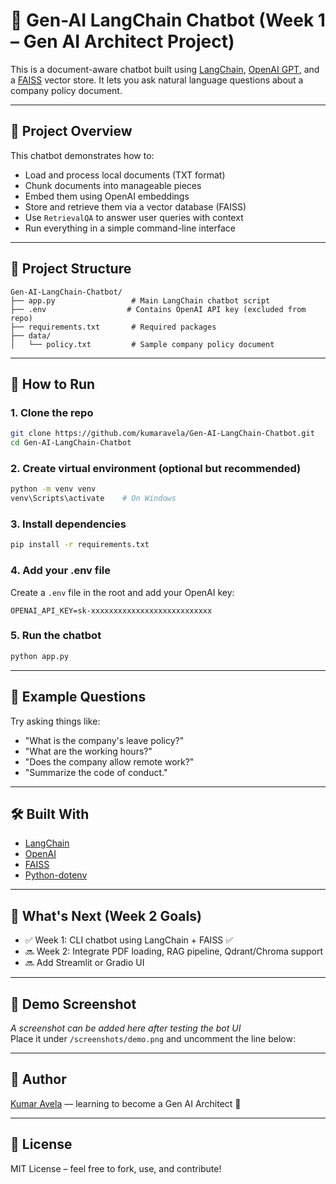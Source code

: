 # 🤖 Gen-AI LangChain Chatbot (Week 1 – Gen AI Architect Project)

This is a document-aware chatbot built using [LangChain](https://www.langchain.com/), [OpenAI GPT](https://platform.openai.com/), and a [FAISS](https://github.com/facebookresearch/faiss) vector store. It lets you ask natural language questions about a company policy document.

---

## 📌 Project Overview

This chatbot demonstrates how to:

- Load and process local documents (TXT format)
- Chunk documents into manageable pieces
- Embed them using OpenAI embeddings
- Store and retrieve them via a vector database (FAISS)
- Use `RetrievalQA` to answer user queries with context
- Run everything in a simple command-line interface

---

## 📁 Project Structure

```
Gen-AI-LangChain-Chatbot/
├── app.py                 # Main LangChain chatbot script
├── .env                  # Contains OpenAI API key (excluded from repo)
├── requirements.txt       # Required packages
├── data/
│   └── policy.txt         # Sample company policy document
```

---

## 🚀 How to Run

### 1. Clone the repo
```bash
git clone https://github.com/kumaravela/Gen-AI-LangChain-Chatbot.git
cd Gen-AI-LangChain-Chatbot
```

### 2. Create virtual environment (optional but recommended)
```bash
python -m venv venv
venv\Scripts\activate    # On Windows
```

### 3. Install dependencies
```bash
pip install -r requirements.txt
```

### 4. Add your .env file
Create a `.env` file in the root and add your OpenAI key:

```
OPENAI_API_KEY=sk-xxxxxxxxxxxxxxxxxxxxxxxxxxx
```

### 5. Run the chatbot
```bash
python app.py
```

---

## 💬 Example Questions

Try asking things like:

- "What is the company's leave policy?"
- "What are the working hours?"
- "Does the company allow remote work?"
- "Summarize the code of conduct."

---

## 🛠️ Built With

- [LangChain](https://github.com/langchain-ai/langchain)
- [OpenAI](https://platform.openai.com/)
- [FAISS](https://github.com/facebookresearch/faiss)
- [Python-dotenv](https://pypi.org/project/python-dotenv/)

---

## 🧠 What's Next (Week 2 Goals)

- ✅ Week 1: CLI chatbot using LangChain + FAISS ✅
- 🔜 Week 2: Integrate PDF loading, RAG pipeline, Qdrant/Chroma support
- 🔜 Add Streamlit or Gradio UI

---

## 📸 Demo Screenshot

_A screenshot can be added here after testing the bot UI_  
Place it under `/screenshots/demo.png` and uncomment the line below:

<!-- ![LangChain Chatbot](screenshots/demo.png) -->

---

## 🙌 Author

[Kumar Avela](https://github.com/kumaravela) — learning to become a Gen AI Architect 🚀

---

## 📜 License

MIT License – feel free to fork, use, and contribute!
